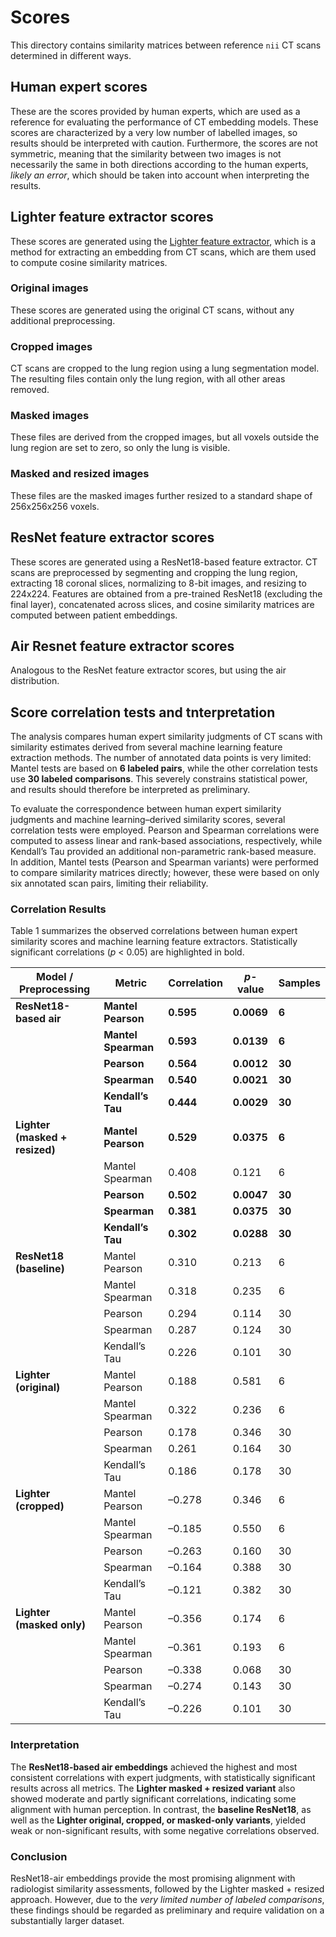 # Scores

This directory contains similarity matrices between reference `nii` CT scans determined in different ways.

## Human expert scores

These are the scores provided by human experts, which are used as a reference for evaluating the performance of CT embedding models. These scores are characterized by a very low number of labelled images, so results should be interpreted with caution. Furthermore, the scores are not symmetric, meaning that the similarity between two images is not necessarily the same in both directions according to the human experts, *likely an error*, which should be taken into account when interpreting the results.

## Lighter feature extractor scores

These scores are generated using the [Lighter feature extractor](https://huggingface.co/project-lighter/ct_fm_feature_extractor), which is a method for extracting an embedding from CT scans, which are them used to compute cosine similarity matrices.

### Original images

These scores are generated using the original CT scans, without any additional preprocessing.

### Cropped images

CT scans are cropped to the lung region using a lung segmentation model. The resulting files contain only the lung region, with all other areas removed.

### Masked images

These files are derived from the cropped images, but all voxels outside the lung region are set to zero, so only the lung is visible.

### Masked and resized images

These files are the masked images further resized to a standard shape of 256x256x256 voxels.

## ResNet feature extractor scores

These scores are generated using a ResNet18-based feature extractor. CT scans are preprocessed by segmenting and cropping the lung region, extracting 18 coronal slices, normalizing to 8-bit images, and resizing to 224x224. Features are obtained from a pre-trained ResNet18 (excluding the final layer), concatenated across slices, and cosine similarity matrices are computed between patient embeddings.

## Air Resnet feature extractor scores

Analogous to the ResNet feature extractor scores, but using the air distribution.

## Score correlation tests and tnterpretation

The analysis compares human expert similarity judgments of CT scans with similarity estimates derived from several machine learning feature extraction methods. The number of annotated data points is very limited: Mantel tests are based on **6 labeled pairs**, while the other correlation tests use **30 labeled comparisons**. This severely constrains statistical power, and results should therefore be interpreted as preliminary.

To evaluate the correspondence between human expert similarity judgments and machine learning–derived similarity scores, several correlation tests were employed. Pearson and Spearman correlations were computed to assess linear and rank-based associations, respectively, while Kendall’s Tau provided an additional non-parametric rank-based measure. In addition, Mantel tests (Pearson and Spearman variants) were performed to compare similarity matrices directly; however, these were based on only six annotated scan pairs, limiting their reliability.

### Correlation Results

Table 1 summarizes the observed correlations between human expert similarity scores and machine learning feature extractors. Statistically significant correlations (*p* < 0.05) are highlighted in bold.

| Model / Preprocessing          | Metric              | Correlation     | *p*-value     | Samples     |
| ------------------------------ | ------------------- | --------------- | ------------- | ----------- |
| **ResNet18-based air**         | **Mantel Pearson**  | **0.595**       | **0.0069**    | **6**       |
|                                | **Mantel Spearman** | **0.593**       | **0.0139**    | **6**       |
|                                | **Pearson**         | **0.564**       | **0.0012**    | **30**      |
|                                | **Spearman**        | **0.540**       | **0.0021**    | **30**      |
|                                | **Kendall’s Tau**   | **0.444**       | **0.0029**    | **30**      |
| **Lighter (masked + resized)** | **Mantel Pearson**  | **0.529**       | **0.0375**    | **6**       |
|                                | Mantel Spearman     | 0.408           | 0.121         | 6           |
|                                | **Pearson**         | **0.502**       | **0.0047**    | **30**      |
|                                | **Spearman**        | **0.381**       | **0.0375**    | **30**      |
|                                | **Kendall’s Tau**   | **0.302**       | **0.0288**    | **30**      |
| **ResNet18 (baseline)**        | Mantel Pearson      | 0.310           | 0.213         | 6           |
|                                | Mantel Spearman     | 0.318           | 0.235         | 6           |
|                                | Pearson             | 0.294           | 0.114         | 30          |
|                                | Spearman            | 0.287           | 0.124         | 30          |
|                                | Kendall’s Tau       | 0.226           | 0.101         | 30          |
| **Lighter (original)**         | Mantel Pearson      | 0.188           | 0.581         | 6           |
|                                | Mantel Spearman     | 0.322           | 0.236         | 6           |
|                                | Pearson             | 0.178           | 0.346         | 30          |
|                                | Spearman            | 0.261           | 0.164         | 30          |
|                                | Kendall’s Tau       | 0.186           | 0.178         | 30          |
| **Lighter (cropped)**          | Mantel Pearson      | –0.278          | 0.346         | 6           |
|                                | Mantel Spearman     | –0.185          | 0.550         | 6           |
|                                | Pearson             | –0.263          | 0.160         | 30          |
|                                | Spearman            | –0.164          | 0.388         | 30          |
|                                | Kendall’s Tau       | –0.121          | 0.382         | 30          |
| **Lighter (masked only)**      | Mantel Pearson      | –0.356          | 0.174         | 6           |
|                                | Mantel Spearman     | –0.361          | 0.193         | 6           |
|                                | Pearson             | –0.338          | 0.068         | 30          |
|                                | Spearman            | –0.274          | 0.143         | 30          |
|                                | Kendall’s Tau       | –0.226          | 0.101         | 30          |

### Interpretation

The **ResNet18-based air embeddings** achieved the highest and most consistent correlations with expert judgments, with statistically significant results across all metrics. The **Lighter masked + resized variant** also showed moderate and partly significant correlations, indicating some alignment with human perception. In contrast, the **baseline ResNet18**, as well as the **Lighter original, cropped, or masked-only variants**, yielded weak or non-significant results, with some negative correlations observed.

### Conclusion

ResNet18-air embeddings provide the most promising alignment with radiologist similarity assessments, followed by the Lighter masked + resized approach. However, due to the *very limited number of labeled comparisons*, these findings should be regarded as preliminary and require validation on a substantially larger dataset.
